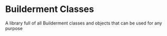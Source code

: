 # Builderment Classes
A library full of all Builderment classes and objects that can be used for any purpose
